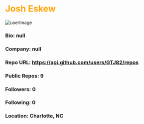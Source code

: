 # <font color='orange'>Josh Eskew</font>
![userImage](https://avatars3.githubusercontent.com/u/53836954?v=4)
### Bio: null
### Company: null
### Repo URL: https://api.github.com/users/GTJ82/repos
### Public Repos: 9
### Followers: 0
### Following: 0
### Location: Charlotte, NC